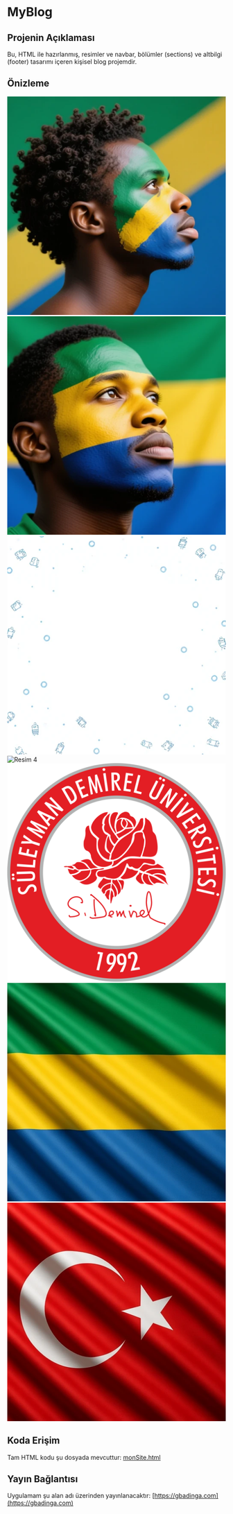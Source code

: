# MyBlog

## Projenin Açıklaması
Bu, HTML ile hazırlanmış, resimler ve navbar, bölümler (sections) ve altbilgi (footer) tasarımı içeren kişisel blog projemdir.

## Önizleme
![Resim 1](gabonais1.png)  
![Resim 2](gabonais2.png)
![Resim 3](background.png)
![Resim 4](moi2.png)
![Resim 5](suleyman-demirel-universitesi-seeklogo.png)
![Resim 6](gabon.png)
![Resim 7](turquie.png)

## Koda Erişim
Tam HTML kodu şu dosyada mevcuttur: [monSite.html](monSite.html)

## Yayın Bağlantısı
Uygulamam şu alan adı üzerinden yayınlanacaktır: [https://gbadinga.com](https://gbadinga.com)
